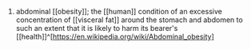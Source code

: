 1. abdominal [[obesity]]; the [[human]] condition of an excessive concentration of [[visceral fat]] around the stomach and abdomen to such an extent that it is likely to harm its bearer's [[health]]^[https://en.wikipedia.org/wiki/Abdominal_obesity]